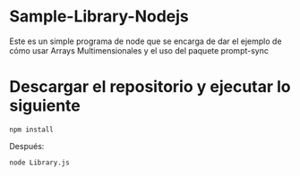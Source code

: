 # Sample-Library-Nodejs
Este es un simple programa de node que se encarga de dar el ejemplo de cómo usar Arrays Multimensionales y el uso del paquete prompt-sync

# Descargar el repositorio y ejecutar lo siguiente

`npm install`

Después:

`node Library.js`

